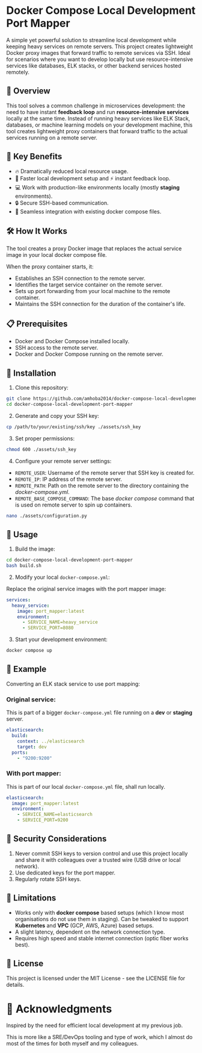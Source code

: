 # Docker Compose Local Development Port Mapper

A simple yet powerful solution to streamline local development while keeping heavy services on remote servers. This project creates lightweight Docker proxy images that forward traffic to remote services via SSH. Ideal for scenarios where you want to develop locally but use resource-intensive services like databases, ELK stacks, or other backend services hosted remotely.

## 🚀 Overview

This tool solves a common challenge in microservices development: the need to have instant **feedback loop** and run **resource-intensive services** locally at the same time. Instead of running heavy services like ELK Stack, databases, or machine learning models on your development machine, this tool creates lightweight proxy containers that forward traffic to the actual services running on a remote server.

## 🔑 Key Benefits

- 🔥 Dramatically reduced local resource usage.
- 🚄 Faster local development setup and ⚡️ instant feedback loop.
- 💻 Work with production-like environments locally (mostly **staging** environments).
- 🔒 Secure SSH-based communication.
- 🔌 Seamless integration with existing docker compose files.

## 🛠 How It Works

The tool creates a proxy Docker image that replaces the actual service image in your local docker compose file.

When the proxy container starts, it:

- Establishes an SSH connection to the remote server.
- Identifies the target service container on the remote server.
- Sets up port forwarding from your local machine to the remote container.
- Maintains the SSH connection for the duration of the container's life.

## 📋 Prerequisites

- Docker and Docker Compose installed locally.
- SSH access to the remote server.
- Docker and Docker Compose running on the remote server.

## 🔧 Installation

1. Clone this repository:

```bash
git clone https://github.com/amhoba2014/docker-compose-local-development-port-mapper
cd docker-compose-local-development-port-mapper
```

2. Generate and copy your SSH key:

```bash
cp /path/to/your/existing/ssh/key ./assets/ssh_key
```

3. Set proper permissions:

```bash
chmod 600 ./assets/ssh_key
```

4. Configure your remote server settings:

- `REMOTE_USER`: Username of the remote server that SSH key is created for.
- `REMOTE_IP`: IP address of the remote server.
- `REMOTE_PATH`: Path on the remote server to the directory containing the *docker-compose.yml*.
- `REMOTE_BASE_COMPOSE_COMMAND`: The base *docker compose* command that is used on remote server to spin up containers.

```bash
nano ./assets/configuration.py
```

## 📝 Usage

1. Build the image:

```bash
cd docker-compose-local-development-port-mapper
bash build.sh
```

2. Modify your local `docker-compose.yml`:

Replace the original service images with the port mapper image:

```yaml
services:
  heavy_service:
    image: port_mapper:latest
    environment:
      - SERVICE_NAME=heavy_service
      - SERVICE_PORT=8080
```

3. Start your development environment:

```bash
docker compose up
```

## 🌟 Example

Converting an ELK stack service to use port mapping:

### Original service:

This is part of a bigger `docker-compose.yml` file running on a **dev** or **staging** server.

```yaml
elasticsearch:
  build:
    context: ../elasticsearch
    target: dev
  ports:
    - "9200:9200"
```

### With port mapper:

This is part of our local `docker-compose.yml` file, shall run locally.

```yaml
elasticsearch:
  image: port_mapper:latest
  environment:
    - SERVICE_NAME=elasticsearch
    - SERVICE_PORT=9200
```

## 🔐 Security Considerations

1. Never commit SSH keys to version control and use this project locally and share it with colleagues over a trusted wire (USB drive or local network).
2. Use dedicated keys for the port mapper.
3. Regularly rotate SSH keys.

## 🚧 Limitations

- Works only with **docker compose** based setups (which I know most organisations do not use them in staging). Can be tweaked to support **Kubernetes** and **VPC** (GCP, AWS, Azure) based setups.
- A slight latency, dependent on the network connection type.
- Requires high speed and stable internet connection (optic fiber works best).

## 📄 License

This project is licensed under the MIT License - see the LICENSE file for details.

# 👏 Acknowledgments

Inspired by the need for efficient local development at my previous job.

This is more like a SRE/DevOps tooling and type of work, which I almost do most of the times for both myself and my colleagues.